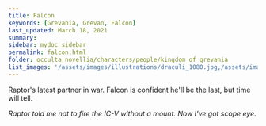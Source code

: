 ```yaml
---
title: Falcon
keywords: [Grevania, Grevan, Falcon]
last_updated: March 18, 2021
summary: 
sidebar: mydoc_sidebar
permalink: falcon.html
folder: occulta_novellia/characters/people/kingdom_of_grevania
list_images: '/assets/images/illustrations/draculi_1080.jpg,/assets/images/illustrations/laurence_the_duelist_1080.jpg,/assets/images/illustrations/iscara_the_ten_thousand_guns_1080.jpg,/assets/images/illustrations/alpha_draculi_1080.jpg'
---
```


Raptor's latest partner in war. Falcon is confident he'll be the last, but time will tell.

*Raptor told me not to fire the IC-V without a mount. Now I've got scope eye.*
